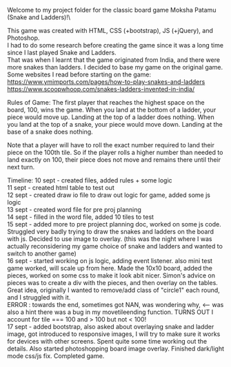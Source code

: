 <!-- GA SEI 32 Project 1: Game -->
<!-- ZY, 10 Sept 2021 -->

Welcome to my project folder for the classic board game Moksha Patamu (Snake and Ladders)!\

This game was created with HTML, CSS (+bootstrap), JS (+jQuery), and Photoshop.\
I had to do some research before creating the game since it was a long time since I last played Snake and Ladders.\
That was when I learnt that the game originated from India, and there were more snakes than ladders. I decided to base my game on the original game.\
Some websites I read before starting on the game:\
https://www.ymimports.com/pages/how-to-play-snakes-and-ladders
https://www.scoopwhoop.com/snakes-ladders-invented-in-india/

Rules of Game:
The first player that reaches the highest space on the board, 100, wins the game.
When you land at the bottom of a ladder, your piece would move up. Landing at the top of a ladder does nothing. When you land at the top of a snake, your piece would move down. Landing at the base of a snake does nothing.

Note that a player will have to roll the exact number required to land their piece on the 100th tile. So if the player rolls a higher number than needed to land exactly on 100, their piece does not move and remains there until their next turn.

Timeline:
10 sept - created files, added rules + some logic\
11 sept - created html table to test out\
12 sept - created draw io file to draw out logic for game, added some js logic\
13 sept - created word file for pre proj planning\
14 sept - filled in the word file, added 10 tiles to test\
15 sept - added more to pre project planning doc, worked on some js code. Struggled very badly trying to draw the snakes and ladders on the board with js. Decided to use image to overlay. (this was the night where I was actually reconsidering my game choice of snake and ladders and wanted to switch to another game)\
16 sept - started working on js logic, adding event listener. also mini test game worked, will scale up from here. Made the 10x10 board, added the pieces, worked on some css to make it look abit nicer. Simon's advice on pieces was to create a div with the pieces, and then overlay on the tables. Great idea, originally I wanted to remove/add class of "circle1" each round, and I struggled with it.\
ERROR : towards the end, sometimes got NAN, was wondering why, <-- was also a hint there was a bug in my movetileending function. TURNS OUT I account for tile === 100 and > 100 but not < 100!\
17 sept - added bootstrap, also asked about overlaying snake and ladder image, got introduced to responsive images, I will try to make sure it works for devices with other screens. Spent quite some time working out the details. Also started photoshopping board image overlay. Finished dark/light mode css/js fix. Completed game.